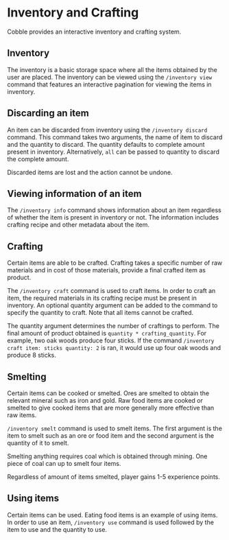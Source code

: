 # Inventory and Crafting
Cobble provides an interactive inventory and crafting system.

## Inventory
The inventory is a basic storage space where all the items obtained by the user are placed. The
inventory can be viewed using the `/inventory view` command that features an interactive pagination
for viewing the items in inventory.

## Discarding an item
An item can be discarded from inventory using the `/inventory discard` command. This command
takes two arguments, the name of item to discard and the quantity to discard. The quantity
defaults to complete amount present in inventory. Alternatively, `all` can be passed to
quantity to discard the complete amount.

Discarded items are lost and the action cannot be undone.

## Viewing information of an item
The `/inventory info` command shows information about an item regardless of whether the item
is present in inventory or not. The information includes crafting recipe and other metadata
about the item.

## Crafting
Certain items are able to be crafted. Crafting takes a specific number of raw materials and in
cost of those materials, provide a final crafted item as product.

The `/inventory craft` command is used to craft items. In order to craft an item, the required
materials in its crafting recipe must be present in inventory. An optional quantity argument
can be added to the command to specify the quantity to craft. Note that all items cannot be
crafted.

The quantity argument determines the number of craftings to perform. The final amount of product
obtained is `quantity * crafting_quantity`. For example, two oak woods produce four sticks. If the
command `/inventory craft item: sticks quantity: 2` is ran, it would use up four oak woods and
produce 8 sticks.

## Smelting
Certain items can be cooked or smelted. Ores are smelted to obtain the relevant mineral such as
iron and gold. Raw food items are cooked or smelted to give cooked items that are more generally
more effective than raw items.

`/inventory smelt` command is used to smelt items. The first argument is the item to smelt such
as an ore or food item and the second argument is the quantity of it to smelt.

Smelting anything requires coal which is obtained through mining. One piece of coal can up to
smelt four items.

Regardless of amount of items smelted, player gains 1-5 experience points.

## Using items
Certain items can be used. Eating food items is an example of using items. In order to use
an item, `/inventory use` command is used followed by the item to use and the quantity to use.
